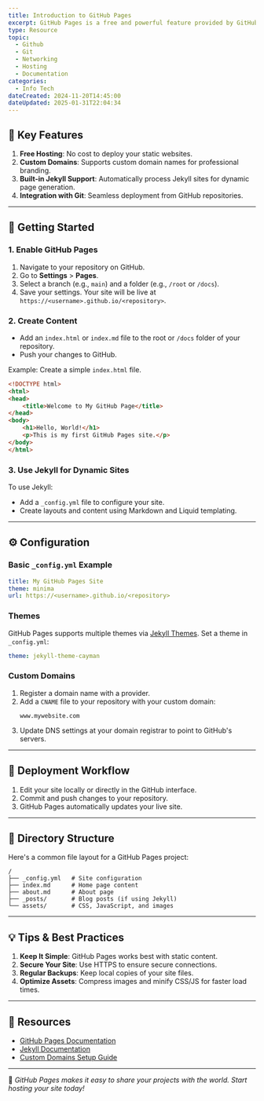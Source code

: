 ```yaml
---
title: Introduction to GitHub Pages
excerpt: GitHub Pages is a free and powerful feature provided by GitHub for hosting static websites directly from your repository. It's perfect for personal projects, documentation, portfolios, and more.
type: Resource
topic: 
  - Github
  - Git
  - Networking
  - Hosting
  - Documentation
categories:
  - Info Tech
dateCreated: 2024-11-20T14:45:00
dateUpdated: 2025-01-31T22:04:34
---
```

## **📌 Key Features**
1. **Free Hosting**: No cost to deploy your static websites.
2. **Custom Domains**: Supports custom domain names for professional branding.
3. **Built-in Jekyll Support**: Automatically process Jekyll sites for dynamic page generation.
4. **Integration with Git**: Seamless deployment from GitHub repositories.

---

## **🚀 Getting Started**

### **1. Enable GitHub Pages**
1. Navigate to your repository on GitHub.
2. Go to **Settings** > **Pages**.
3. Select a branch (e.g., `main`) and a folder (e.g., `/root` or `/docs`).
4. Save your settings. Your site will be live at `https://<username>.github.io/<repository>`.

### **2. Create Content**
- Add an `index.html` or `index.md` file to the root or `/docs` folder of your repository.
- Push your changes to GitHub.

Example: Create a simple `index.html` file.
```html
<!DOCTYPE html>
<html>
<head>
    <title>Welcome to My GitHub Page</title>
</head>
<body>
    <h1>Hello, World!</h1>
    <p>This is my first GitHub Pages site.</p>
</body>
</html>
```

### **3. Use Jekyll for Dynamic Sites**
To use Jekyll:
- Add a `_config.yml` file to configure your site.
- Create layouts and content using Markdown and Liquid templating.

---

## **⚙️ Configuration**

### **Basic `_config.yml` Example**
```yaml
title: My GitHub Pages Site
theme: minima
url: https://<username>.github.io/<repository>
```

### **Themes**
GitHub Pages supports multiple themes via [Jekyll Themes](https://pages.github.com/themes/). Set a theme in `_config.yml`:
```yaml
theme: jekyll-theme-cayman
```

### **Custom Domains**
1. Register a domain name with a provider.
2. Add a `CNAME` file to your repository with your custom domain:
   ```
   www.mywebsite.com
   ```
3. Update DNS settings at your domain registrar to point to GitHub's servers.

---

## **🔄 Deployment Workflow**
1. Edit your site locally or directly in the GitHub interface.
2. Commit and push changes to your repository.
3. GitHub Pages automatically updates your live site.

---

## **📂 Directory Structure**
Here's a common file layout for a GitHub Pages project:

```
/
├── _config.yml   # Site configuration
├── index.md      # Home page content
├── about.md      # About page
├── _posts/       # Blog posts (if using Jekyll)
└── assets/       # CSS, JavaScript, and images
```

---

## **💡 Tips & Best Practices**
1. **Keep It Simple**: GitHub Pages works best with static content.
2. **Secure Your Site**: Use HTTPS to ensure secure connections.
3. **Regular Backups**: Keep local copies of your site files.
4. **Optimize Assets**: Compress images and minify CSS/JS for faster load times.

---

## **🔗 Resources**
- [GitHub Pages Documentation](https://docs.github.com/en/pages)
- [Jekyll Documentation](https://jekyllrb.com/)
- [Custom Domains Setup Guide](https://docs.github.com/en/pages/configuring-a-custom-domain-for-your-github-pages-site)

---

🎉 *GitHub Pages makes it easy to share your projects with the world. Start hosting your site today!*
